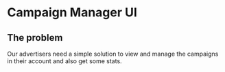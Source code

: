 # Campaign Manager UI

## The problem

Our advertisers need a simple solution to view and manage the campaigns in their account and also get some stats.

